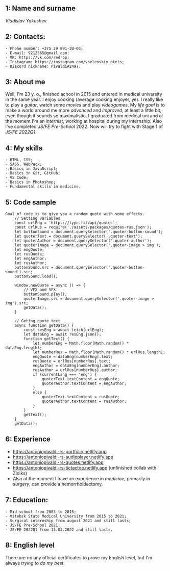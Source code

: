 ## 1: Name and surname
*Vladislav Yakushev*
## 2: Contacts:
    - Phone number: +375 29 891-30-03;
    - E-mail: 9212565@gmail.com;
    - VK: https://vk.com/redrop;
    - Instagram: https://instagram.com/vselenskiy_otets;
    - Discord nickname: Pivaldi#2497.

## 3: About me
Well, I'm 23 y. o., finished school in 2015 and entered in medical university in the same year. I enjoy cooking (average cooking enjoyer, ye). I really like to play a *guitar*, watch some *movies* and play *videogames*. My *life goal* is to make a world around me more *advanced* and *improved*, at least a little bit, even though it sounds so maximalistic. I graduated from medical uni and at the moment I'm an *internist*, working at hospital during my internship. Also I've completed *JS/FE Pre-School* 2022. Now will try to fight with Stage 1 of *JS/FE 2022Q1*.

## 4: My skills
    - HTML, CSS;
    - SASS, WebPack;
    - Basics in JavaScript;
    - Basics in Git, GitHub;
    - VS Code;
    - Basics in Photoshop;
    - Fundamental skills in medicine.

## 5: Code sample
    Goal of code is to give you a random quote with some effects.
        // Setting variables
        const urlEng = 'https://type.fit/api/quotes';
        const urlRus = require('./assets/packages/quotes-rus.json');
        let buttonSound = document.querySelector('.quoter-button-sound');
        let quoterText = document.querySelector('.quoter-text');
        let quoterAuthor = document.querySelector('.quoter-author');
        let quoterImage = document.querySelector('.quoter-image > img');
        let engQuote;
        let rusQuote;
        let engAuthor;
        let rusAuthor;
        buttonSound.src = document.querySelector('.quoter-button-sound').src;
        buttonSound.load();

        window.newQuote = async () => {
            // VFX and SFX
            buttonSound.play();
            quoterImage.src = document.querySelector('.quoter-image > img').src;
            getData();
        }
        
        // Geting quote text
        async function getData() {
            const resEng = await fetch(urlEng);
            let dataEng = await resEng.json();
            function getText() {
                let numberEng = Math.floor(Math.random() * dataEng.length);
                let numberRus = Math.floor(Math.random() * urlRus.length);
                engQuote = dataEng[numberEng].text;
                rusQuote = urlRus[numberRus].text;
                engAuthor = dataEng[numberEng].author;
                rusAuthor = urlRus[numberRus].author;
                if (currentLang === 'eng') {
                    quoterText.textContent = engQuote;
                    quoterAuthor.textContent = engAuthor;
                }
                else {
                    quoterText.textContent = rusQuote;
                    quoterAuthor.textContent = rusAuthor;
                }
            }
            getText();
        }
        getData();


## 6: Experience
- https://antoniopivaldi-rs-portfolio.netlify.app
- https://antoniopivaldi-rs-audioplayer.netlify.app
- https://antoniopivaldi-rs-quotes.netlify.app
- https://antoniopivaldi-rs-tictactoe.netlify.app (unfinished collab with Zidiks)
- Also at the moment I have an experience in *medicine*, primarily in *surgery*, can provide a hemorrhoidectomy.

## 7: Education:
    - Mid-school from 2003 to 2015;
    - Vitebsk State Medical University from 2015 to 2021;
    - Surgical internship from august 2021 and still lasts;
    - JS/FE Pre-School 2021;
    - JS/FE 2022Q1 from 13.03.2022 and still lasts.

## 8: English level
There are no any official certificates to prove my English level, but I'm always *trying to do my best*.